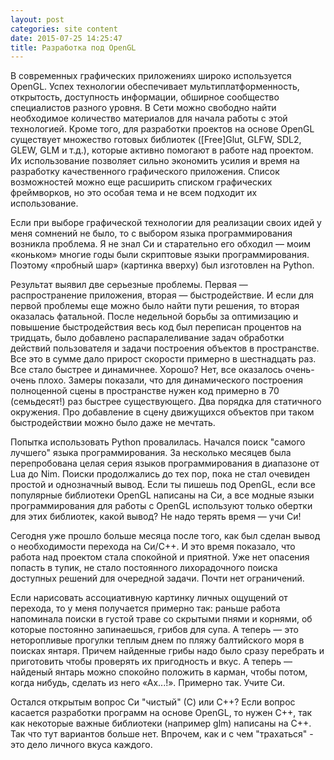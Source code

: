 ```yaml
---
layout: post
categories: site content
date: 2015-07-25 14:25:47
title: Разработка под OpenGL
---
```

<p>В современных графических приложениях широко используется OpenGL. Успех технологии 
обеспечивает мультиплатформенность, открытость, доступность информации, обширное 
сообщество специалистов разного уровня. В Сети можно свободно найти необходимое 
количество материалов для начала работы с этой технологией. Кроме того, для разработки 
проектов на основе OpenGL существует множество готовых библиотек ([Free]Glut, GLFW, SDL2, 
GLEW, GLM и т.д.), которые активно помогают в работе над проектом. Их использование 
позволяет сильно экономить усилия и время на разработку качественного графического 
приложения. Список возможностей можно еще расширить списком графических фреймворков, но 
это особая тема и не всем подходит их использование.</p>

<p>Если при выборе графической технологии для реализации своих идей у меня сомнений не 
было, то с выбором языка программирования возникла проблема. Я не знал Си и старательно его 
обходил — моим «коньком» многие годы были скриптовые языки программирования. Поэтому 
«пробный шар» (картинка вверху) был изготовлен на Python.</p>

<p>Результат выявил две серьезные проблемы. Первая — распространение приложения, вторая 
— быстродействие. И если для первой проблемы еще можно было найти пути решения, то вторая 
оказалась фатальной. После недельной борьбы за оптимизацию и повышение быстродействия 
весь код был переписан процентов на тридцать, было добавлено распаралеливание задач 
обработки действий пользователя и задачи построения объектов в пространстве. Все это в сумме 
дало прирост скорости примерно в шестнадцать раз. Все стало быстрее и динамичнее. Хорошо? 
Нет, все оказалось очень-очень плохо. Замеры показали, что для динамического построения 
полноценной сцены в пространстве нужен код примерно в 70 (семьдесят!) раз быстрее 
существующего. Два порядка для статичного окружения. Про добавление в сцену движущихся 
объектов при таком быстродействии можно было даже не мечтать.</p>

<p>Попытка использовать Python провалилась. Начался поиск "самого лучшего" языка 
программирования. За несколько месяцев была перепробована целая серия языков 
программирования в диапазоне от Lua до Nim. Поиски продолжались до тех пор, пока не стал 
очевиден простой и однозначный вывод. Если ты пишешь под OpenGL, если все популярные 
библиотеки OpenGL написаны на Си, а все модные языки программирования для работы с OpenGL 
используют только обертки для этих библиотек, какой вывод? Не надо терять время — учи 
Си!</p>

<p>Сегодня уже прошло больше месяца после того, как был сделан вывод о необходимости 
перехода на Си/С++. И это время показало, что работа над проектом стала спокойной и приятной. 
Уже нет опасения попасть в тупик, не стало постоянного лихорадочного поиска доступных 
решений для очередной задачи. Почти нет ограничений.</p>

<p>Если нарисовать ассоциативную картинку личных ощущений от перехода, то у меня получается 
примерно так: раньше работа напоминала поиски в густой траве со скрытыми пнями и корнями, 
об которые постоянно запинаешься, грибов для супа. А теперь — это неторопливые прогулки 
теплым днем по пляжу балтийского моря в поисках янтаря. Причем найденные грибы надо было 
сразу перебрать и приготовить чтобы проверять их пригодность и вкус. А теперь — найденый 
янтарь можно спокойно положить в карман, чтобы потом, когда нибудь, сделать из него «Ах...!». 
Примерно так. Учите Си.</p>

<p>Остался открытым вопрос Си "чистый" (С) или С++? Если вопрос касается разработки программ 
на основе OpenGL, то нужен C++, так как некоторые важные библиотеки (например glm) написаны 
на С++. Так что тут вариантов больше нет. Впрочем, как и с чем "трахаться" - это дело личного 
вкуса каждого.</p>


